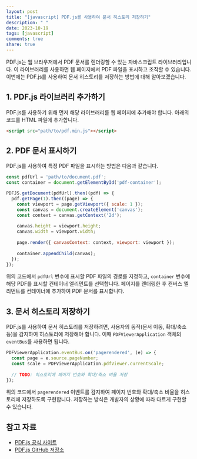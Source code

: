 ```yaml
---
layout: post
title: "[javascript] PDF.js를 사용하여 문서 히스토리 저장하기"
description: " "
date: 2023-10-19
tags: [javascript]
comments: true
share: true
---
```


PDF.js는 웹 브라우저에서 PDF 문서를 렌더링할 수 있는 자바스크립트 라이브러리입니다. 이 라이브러리를 사용하면 웹 페이지에서 PDF 파일을 표시하고 조작할 수 있습니다. 이번에는 PDF.js를 사용하여 문서 히스토리를 저장하는 방법에 대해 알아보겠습니다.

## 1. PDF.js 라이브러리 추가하기

PDF.js를 사용하기 위해 먼저 해당 라이브러리를 웹 페이지에 추가해야 합니다. 아래의 코드를 HTML 파일에 추가합니다.

```html
<script src="path/to/pdf.min.js"></script>
```

## 2. PDF 문서 표시하기

PDF.js를 사용하여 특정 PDF 파일을 표시하는 방법은 다음과 같습니다.

```javascript
const pdfUrl = 'path/to/document.pdf';
const container = document.getElementById('pdf-container');

PDFJS.getDocument(pdfUrl).then((pdf) => {
  pdf.getPage(1).then((page) => {
    const viewport = page.getViewport({ scale: 1 });
    const canvas = document.createElement('canvas');
    const context = canvas.getContext('2d');
  
    canvas.height = viewport.height;
    canvas.width = viewport.width;
  
    page.render({ canvasContext: context, viewport: viewport });
  
    container.appendChild(canvas);
  });
});
```

위의 코드에서 `pdfUrl` 변수에 표시할 PDF 파일의 경로를 지정하고, `container` 변수에 해당 PDF를 표시할 컨테이너 엘리먼트를 선택합니다. 페이지를 렌더링한 후 캔버스 엘리먼트를 컨테이너에 추가하여 PDF 문서를 표시합니다.

## 3. 문서 히스토리 저장하기

PDF.js를 사용하여 문서 히스토리를 저장하려면, 사용자의 동작(문서 이동, 확대/축소 등)을 감지하여 히스토리에 저장해야 합니다. 이때 `PDFViewerApplication` 객체의 `eventBus`를 사용하면 됩니다.

```javascript
PDFViewerApplication.eventBus.on('pagerendered', (e) => {
  const page = e.source.pageNumber;
  const scale = PDFViewerApplication.pdfViewer.currentScale;
  
  // TODO: 히스토리에 페이지 번호와 확대/축소 비율 저장
});
```

위의 코드에서 `pagerendered` 이벤트를 감지하여 페이지 번호와 확대/축소 비율을 히스토리에 저장하도록 구현합니다. 저장하는 방식은 개발자의 상황에 따라 다르게 구현할 수 있습니다.

## 참고 자료

- [PDF.js 공식 사이트](https://mozilla.github.io/pdf.js/)
- [PDF.js GitHub 저장소](https://github.com/mozilla/pdf.js)